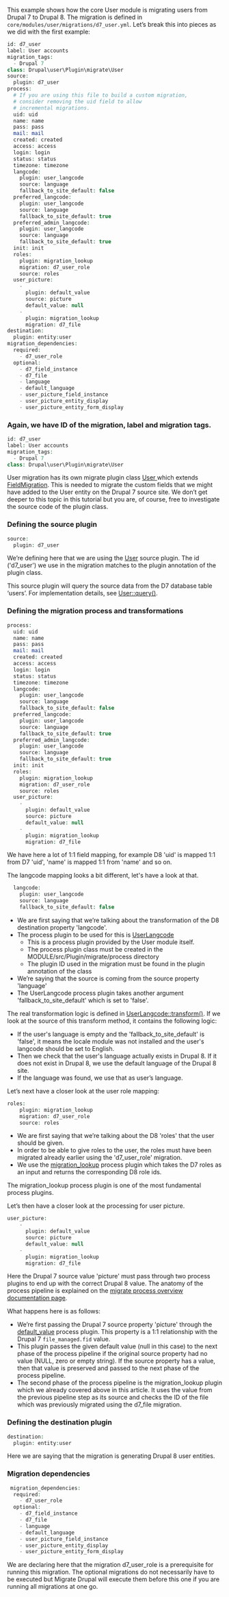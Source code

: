 This example shows how the core User module is migrating users from Drupal 7 to Drupal 8\. The migration is defined in `core/modules/user/migrations/d7_user.yml`. Let’s break this into pieces as we did with the first example:

```php
id: d7_user
label: User accounts
migration_tags:
  - Drupal 7
class: Drupal\user\Plugin\migrate\User
source:
  plugin: d7_user
process:
  # If you are using this file to build a custom migration,
  # consider removing the uid field to allow
  # incremental migrations.
  uid: uid
  name: name
  pass: pass
  mail: mail
  created: created
  access: access
  login: login
  status: status
  timezone: timezone
  langcode:
    plugin: user_langcode
    source: language
    fallback_to_site_default: false
  preferred_langcode:
    plugin: user_langcode
    source: language
    fallback_to_site_default: true
  preferred_admin_langcode:
    plugin: user_langcode
    source: language
    fallback_to_site_default: true
  init: init
  roles:
    plugin: migration_lookup
    migration: d7_user_role
    source: roles
  user_picture:
    -
      plugin: default_value
      source: picture
      default_value: null
    -
      plugin: migration_lookup
      migration: d7_file
destination:
  plugin: entity:user
migration_dependencies:
  required:
    - d7_user_role
  optional:
    - d7_field_instance
    - d7_file
    - language
    - default_language
    - user_picture_field_instance
    - user_picture_entity_display
    - user_picture_entity_form_display
```

### Again, we have ID of the migration, label and migration tags.

```php
id: d7_user
label: User accounts
migration_tags:
  - Drupal 7
class: Drupal\user\Plugin\migrate\User
```

User migration has its own migrate plugin class [User ](https://api.drupal.org/api/drupal/core%21modules%21user%21src%21Plugin%21migrate%21User.php/class/User/8.4.x)which extends [FieldMigration](https://api.drupal.org/api/drupal/core%21modules%21migrate%5Fdrupal%21src%21Plugin%21migrate%21FieldMigration.php/class/FieldMigration/8.4.x). This is needed to migrate the custom fields that we might have added to the User entity on the Drupal 7 source site. We don’t get deeper to this topic in this tutorial but you are, of course, free to investigate the source code of the plugin class.

### Defining the source plugin

```php
source:
  plugin: d7_user
```

We’re defining here that we are using the [User](https://api.drupal.org/api/drupal/core%21modules%21user%21src%21Plugin%21migrate%21source%21d7%21User.php) source plugin. The id ('d7\_user') we use in the migration matches to the plugin annotation of the plugin class.

This source plugin will query the source data from the D7 database table ‘users’. For implementation details, see [User::query()](https://api.drupal.org/api/drupal/core%21modules%21user%21src%21Plugin%21migrate%21source%21d7%21User.php/function/User%3A%3Aquery).

### Defining the migration process and transformations

```php
process:
  uid: uid
  name: name
  pass: pass
  mail: mail
  created: created
  access: access
  login: login
  status: status
  timezone: timezone
  langcode:
    plugin: user_langcode
    source: language
    fallback_to_site_default: false
  preferred_langcode:
    plugin: user_langcode
    source: language
    fallback_to_site_default: true
  preferred_admin_langcode:
    plugin: user_langcode
    source: language
    fallback_to_site_default: true
  init: init
  roles:
    plugin: migration_lookup
    migration: d7_user_role
    source: roles
  user_picture:
    -
      plugin: default_value
      source: picture
      default_value: null
    -
      plugin: migration_lookup
      migration: d7_file
```

We have here a lot of 1:1 field mapping, for example D8 'uid' is mapped 1:1 from D7 'uid', 'name' is mapped 1:1 from 'name' and so on. 

The langcode mapping looks a bit different, let's have a look at that.

```php
  langcode:
    plugin: user_langcode
    source: language
    fallback_to_site_default: false
```

* We are first saying that we’re talking about the transformation of the D8 destination property 'langcode'.
* The process plugin to be used for this is [UserLangcode](https://api.drupal.org/api/drupal/core%21modules%21user%21src%21Plugin%21migrate%21process%21UserLangcode.php/class/UserLangcode)  
   * This is a process plugin provided by the User module itself.  
   * The process plugin class must be created in the MODULE/src/Plugin/migrate/process directory  
   * The plugin ID used in the migration must be found in the plugin annotation of the class
* We’re saying that the source is coming from the source property 'language'
* The UserLangcode process plugin takes another argument 'fallback\_to\_site\_default' which is set to 'false'.

The real transformation logic is defined in [UserLangcode::transform()](https://api.drupal.org/api/drupal/core%21modules%21user%21src%21Plugin%21migrate%21process%21UserLangcode.php/function/UserLangcode%3A%3Atransform). If we look at the source of this transform method, it contains the following logic:

* If the user's language is empty and the 'fallback\_to\_site\_default' is 'false', it means the locale module was not installed and the user's langcode should be set to English.
* Then we check that the user's language actually exists in Drupal 8\. If it does not exist in Drupal 8, we use the default language of the Drupal 8 site.
* If the language was found, we use that as user’s language.

Let’s next have a closer look at the user role mapping:

```php
roles:
    plugin: migration_lookup
    migration: d7_user_role
    source: roles
```

* We are first saying that we’re talking about the D8 'roles' that the user should be given.
* In order to be able to give roles to the user, the roles must have been migrated already earlier using the 'd7\_user\_role' migration.
* We use the [migration\_lookup](https://api.drupal.org/api/drupal/core%21modules%21migrate%21src%21Plugin%21migrate%21process%21MigrationLookup.php/class/MigrationLookup) process plugin which takes the D7 roles as an input and returns the corresponding D8 role ids.

The migration\_lookup process plugin is one of the most fundamental process plugins.

Let’s then have a closer look at the processing for user picture.

```php
user_picture:
    -
      plugin: default_value
      source: picture
      default_value: null
    -
      plugin: migration_lookup
      migration: d7_file
```

Here the Drupal 7 source value 'picture' must pass through two process plugins to end up with the correct Drupal 8 value. The anatomy of the process pipeline is explained on the [migrate process overview documentation page](https://www.drupal.org/docs/8/api/migrate-api/migrate-process-plugins/migrate-process-overview). 

What happens here is as follows:

* We’re first passing the Drupal 7 source property 'picture' through the [default\_value](https://api.drupal.org/api/drupal/core%21modules%21migrate%21src%21Plugin%21migrate%21process%21DefaultValue.php/class/DefaultValue) process plugin. This property is a 1:1 relationship with the Drupal 7 `file_managed.fid` value.
* This plugin passes the given default value (null in this case) to the next phase of the process pipeline if the original source property had no value (NULL, zero or empty string). If the source property has a value, then that value is preserved and passed to the next phase of the process pipeline.
* The second phase of the process pipeline is the migration\_lookup plugin which we already covered above in this article. It uses the value from the previous pipeline step as its source and checks the ID of the file which was previously migrated using the d7\_file migration.

### Defining the destination plugin

```php
destination:
  plugin: entity:user
```

Here we are saying that the migration is generating Drupal 8 user entities.

### Migration dependencies

```php
 migration_dependencies:
  required:
    - d7_user_role
  optional:
    - d7_field_instance
    - d7_file
    - language
    - default_language
    - user_picture_field_instance
    - user_picture_entity_display
    - user_picture_entity_form_display
```

We are declaring here that the migration d7\_user\_role is a prerequisite for running this migration. The optional migrations do not necessarily have to be executed but Migrate Drupal will execute them before this one if you are running all migrations at one go.